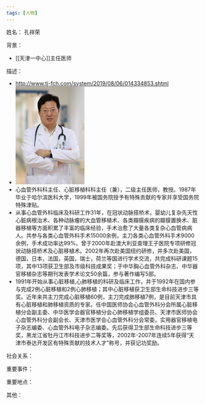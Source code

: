 ```yaml
---
tags: [人物]
---
```


姓名：
孔祥荣

背景：
- [[天津一中心]]主任医师

描述：
- http://www.tj-fch.com/system/2019/08/06/014334853.shtml
- ![孔祥荣](assets/11184004_991988.jpg)
- 心血管外科科主任、心脏移植科科主任（兼），二级主任医师，教授。1987年毕业于哈尔滨医科大学，1999年被国务院授予有特殊贡献的专家并享受国务院特殊津贴。
- 从事心血管外科临床及科研工作31年，在冠状动脉搭桥术，婴幼儿复杂先天性心脏病根治术、各种动脉瘤的大血管移植术、各类瓣膜疾病的瓣膜置换术、脏器移植等方面积累了丰富的临床经验，手术治愈了大量各类复杂心血管病病人。共参与各类心血管外科手术15000余例，主刀各类心血管外科手术9000余例，手术成功率达99%。曾于2000年赴澳大利亚查理王子医院专项研修冠状动脉搭桥术及心脏移植术。2002年再次赴美国纽约研修，并多次赴美国，德国，日本，法国，英国，瑞士，荷兰等国进行学术交流，共完成科研课题15项，其中13项获卫生部及市级科技成果奖；于中华胸心血管外科杂志、中华器官移植杂志等期刊发表学术论文50余篇，参与著作编写5部。
- 1991年开始从事心脏移植,心肺移植的科研及临床工作，并于1992年在国内参与完成2例心脏移植和2例心肺移植；其中心脏移植获卫生部生命科技进步三等奖。近年来共主刀完成心脏移植60例，主刀完成肺移植7例，是目前天津市具有心脏移植和肺移植资质的专家。任中国医师协会心血管外科分会所属心脏移植分会副主委、中华医学会器官移植分会心肺移植学组委员、天津市医师协会心血管外科分会副会长、天津市医学会心血管外科分会常委。实用器官移植电子杂志编委、心血管外科电子杂志编委。先后获得卫生部生命科技进步三等奖，黑龙江省牡丹江市科技进步二等奖等，2002年-2007年连续5年获得“天津市泰达开发区有特殊贡献的技术人才”称号，并获记功奖励。

社会关系：

重要事件：

重要地点：

其他：
